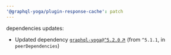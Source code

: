 ```yaml
---
'@graphql-yoga/plugin-response-cache': patch
---
```

dependencies updates:
  - Updated dependency [`graphql-yoga@^5.2.0`
    ↗︎](https://www.npmjs.com/package/graphql-yoga/v/5.2.0) (from `^5.1.1`, in `peerDependencies`)
